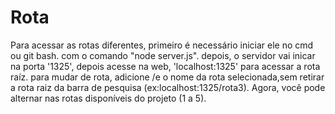 # Rota 
Para acessar as rotas diferentes, primeiro é necessário iniciar ele no cmd ou git bash.
com o comando "node server.js".
depois, o servidor vai inicar na porta '1325', depois acesse na web, 'localhost:1325' para acessar a rota raíz.
para mudar de rota, adicione /e o nome da rota selecionada,sem retirar a rota raiz da barra de pesquisa (ex:localhost:1325/rota3). Agora, você pode  alternar nas rotas disponíveis do projeto (1 a 5).

